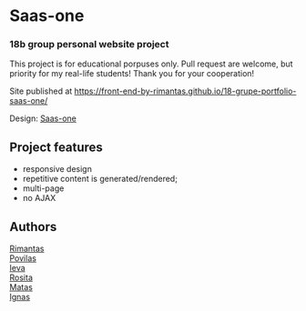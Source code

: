 # Saas-one
### 18b group personal website project

This project is for educational porpuses only. Pull request are welcome, but priority for my real-life students! Thank you for your cooperation!

Site published at https://front-end-by-rimantas.github.io/18-grupe-portfolio-saas-one/

Design: [Saas-one](https://altrcloud.ru/saasone/index-two)


## Project features
- responsive design
- repetitive content is generated/rendered;
- multi-page
- no AJAX

## Authors
[Rimantas](https://github.com/belauzas)<br>
[Povilas](https://github.com/PovilasZubrys)<br>
[Ieva](https://github.com/ievaza)<br>
[Rosita](https://github.com/rositatisor)<br>
[Matas](https://github.com/Matulanas)<br>
[Ignas](https://github.com/IgnasKazenas)<br>
